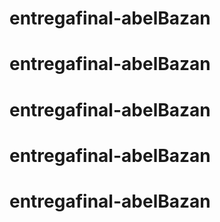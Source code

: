 # entregafinal-abelBazan
# entregafinal-abelBazan
# entregafinal-abelBazan
# entregafinal-abelBazan
# entregafinal-abelBazan
